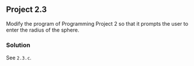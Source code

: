 ## Project 2.3
Modify the program of Programming Project 2 so that it prompts the user to enter the radius of the sphere.
### Solution
See `2.3.c`.
